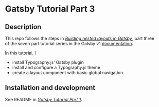 # Gatsby Tutorial Part 3

## Description

This repo follows the steps in _[Building nested layouts in Gatsby](https://v1.gatsbyjs.org/tutorial/part-three/)_, part three of the seven part tutorial series in the Gatsby v1 [documentation](https://v1.gatsbyjs.org/tutorial/).

In this tutorial, I 

- install Typography.js' Gatsby plugin
- install and configure a Typography.js theme
- create a layout component with basic global navigation

## Installation and development

See README in _[Gatsby Tutorial Part 1](https://github.com/eunicode/gatsby-tut-1)_.
